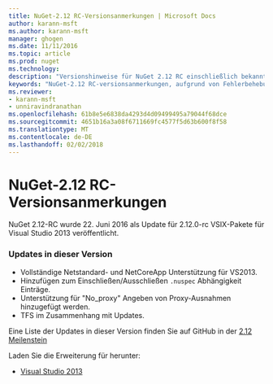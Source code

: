 ```yaml
---
title: NuGet-2.12 RC-Versionsanmerkungen | Microsoft Docs
author: karann-msft
ms.author: karann-msft
manager: ghogen
ms.date: 11/11/2016
ms.topic: article
ms.prod: nuget
ms.technology: 
description: "Versionshinweise für NuGet 2.12 RC einschließlich bekannte Probleme, Fehlerbehebungen, Funktionen und Archivierung von dcrs Design."
keywords: "NuGet-2.12 RC-versionsanmerkungen, aufgrund von Fehlerbehebungen, bekannte Probleme, zusätzliche Funktionen, Archivierung von dcrs Design"
ms.reviewer:
- karann-msft
- unniravindranathan
ms.openlocfilehash: 61b8e5e6838da4293d4d09499495a79044f68dce
ms.sourcegitcommit: 4651b16a3a08f6711669fc4577f5d63b600f8f58
ms.translationtype: MT
ms.contentlocale: de-DE
ms.lasthandoff: 02/02/2018
---
```

# <a name="nuget-212-rc-release-notes"></a>NuGet-2.12 RC-Versionsanmerkungen

NuGet 2.12-RC wurde 22. Juni 2016 als Update für 2.12.0-rc VSIX-Pakete für Visual Studio 2013 veröffentlicht.

### <a name="updates-in-this-release"></a>Updates in dieser Version

* Vollständige Netstandard- und NetCoreApp Unterstützung für VS2013.
* Hinzufügen zum Einschließen/Ausschließen `.nuspec` Abhängigkeit Einträge.
* Unterstützung für "No_proxy" Angeben von Proxy-Ausnahmen hinzugefügt werden.
* TFS im Zusammenhang mit Updates.

Eine Liste der Updates in dieser Version finden Sie auf GitHub in der [2.12 Meilenstein](https://github.com/NuGet/Home/issues?q=milestone%3A2.12+is%3Aclosed)

Laden Sie die Erweiterung für herunter:

* [Visual Studio 2013](https://dist.nuget.org/visualstudio-2013-vsix/v2.12.0-rc/NuGet.Tools.vsix)
